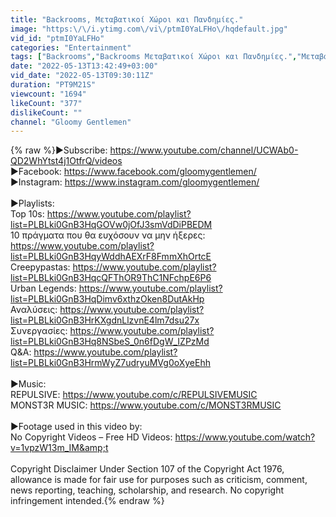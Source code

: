 ```yaml
---
title: "Backrooms, Μεταβατικοί Χώροι και Πανδημίες."
image: "https:\/\/i.ytimg.com\/vi\/ptmI0YaLFHo\/hqdefault.jpg"
vid_id: "ptmI0YaLFHo"
categories: "Entertainment"
tags: ["Backrooms","Backrooms Μεταβατικοί Χώροι και Πανδημίες.","Μεταβατικοί Χώροι"]
date: "2022-05-13T13:42:49+03:00"
vid_date: "2022-05-13T09:30:11Z"
duration: "PT9M21S"
viewcount: "1694"
likeCount: "377"
dislikeCount: ""
channel: "Gloomy Gentlemen"
---
```

{% raw %}►Subscribe: <a rel="nofollow" target="blank" href="https://www.youtube.com/channel/UCWAb0-QD2WhYtst4j1OtfrQ/videos">https://www.youtube.com/channel/UCWAb0-QD2WhYtst4j1OtfrQ/videos</a><br />►Facebook: <a rel="nofollow" target="blank" href="https://www.facebook.com/gloomygentlemen/">https://www.facebook.com/gloomygentlemen/</a><br />►Instagram: <a rel="nofollow" target="blank" href="https://www.instagram.com/gloomygentlemen/">https://www.instagram.com/gloomygentlemen/</a><br /><br />►Playlists:<br />Top 10s: <a rel="nofollow" target="blank" href="https://www.youtube.com/playlist?list=PLBLki0GnB3HqGOVw0jOfJ3smVdDiPBEDM">https://www.youtube.com/playlist?list=PLBLki0GnB3HqGOVw0jOfJ3smVdDiPBEDM</a><br />10 πράγματα που θα ευχόσουν να μην ήξερες: <a rel="nofollow" target="blank" href="https://www.youtube.com/playlist?list=PLBLki0GnB3HqyWddhAEXrF8FmmXhOrtcE">https://www.youtube.com/playlist?list=PLBLki0GnB3HqyWddhAEXrF8FmmXhOrtcE</a><br />Creepypastas: <a rel="nofollow" target="blank" href="https://www.youtube.com/playlist?list=PLBLki0GnB3HqcQFThOR9ThC1NFchpE6P6">https://www.youtube.com/playlist?list=PLBLki0GnB3HqcQFThOR9ThC1NFchpE6P6</a><br />Urban Legends: <a rel="nofollow" target="blank" href="https://www.youtube.com/playlist?list=PLBLki0GnB3HqDimv6xthzOken8DutAkHp">https://www.youtube.com/playlist?list=PLBLki0GnB3HqDimv6xthzOken8DutAkHp</a><br />Αναλύσεις: <a rel="nofollow" target="blank" href="https://www.youtube.com/playlist?list=PLBLki0GnB3HrKXgdnLlzvnE4lm7dsu27x">https://www.youtube.com/playlist?list=PLBLki0GnB3HrKXgdnLlzvnE4lm7dsu27x</a><br />Συνεργασίες: <a rel="nofollow" target="blank" href="https://www.youtube.com/playlist?list=PLBLki0GnB3Hq8NSbeS_0n6fDgW_IZPzMd">https://www.youtube.com/playlist?list=PLBLki0GnB3Hq8NSbeS_0n6fDgW_IZPzMd</a><br />Q&amp;A: <a rel="nofollow" target="blank" href="https://www.youtube.com/playlist?list=PLBLki0GnB3HrmWyZ7udryuMVg0oXyeEhh">https://www.youtube.com/playlist?list=PLBLki0GnB3HrmWyZ7udryuMVg0oXyeEhh</a><br /><br />►Music:<br />REPULSIVE: <a rel="nofollow" target="blank" href="https://www.youtube.com/c/REPULSIVEMUSIC">https://www.youtube.com/c/REPULSIVEMUSIC</a><br />MONST3R MUSIC: <a rel="nofollow" target="blank" href="https://www.youtube.com/c/MONST3RMUSIC">https://www.youtube.com/c/MONST3RMUSIC</a><br /><br />►Footage used in this video by:<br />No Copyright Videos – Free HD Videos: <a rel="nofollow" target="blank" href="https://www.youtube.com/watch?v=1vpzW13m_IM&amp;t">https://www.youtube.com/watch?v=1vpzW13m_IM&amp;t</a><br /><br />Copyright Disclaimer Under Section 107 of the Copyright Act 1976, allowance is made for fair use for purposes such as criticism, comment, news reporting, teaching, scholarship, and research. No copyright infringement intended.{% endraw %}
